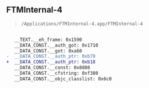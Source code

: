 ## FTMInternal-4

> `/Applications/FTMInternal-4.app/FTMInternal-4`

```diff

   __TEXT.__eh_frame: 0x1590
   __DATA_CONST.__auth_got: 0x1710
   __DATA_CONST.__got: 0xa60
-  __DATA_CONST.__auth_ptr: 0xb70
+  __DATA_CONST.__auth_ptr: 0xb18
   __DATA_CONST.__const: 0x8808
   __DATA_CONST.__cfstring: 0xf380
   __DATA_CONST.__objc_classlist: 0x6c0

```
